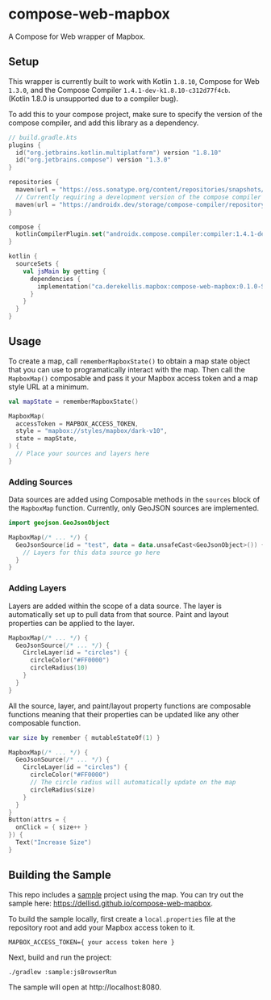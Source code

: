 # compose-web-mapbox

A Compose for Web wrapper of Mapbox.

## Setup

This wrapper is currently built to work with Kotlin `1.8.10`, Compose for Web `1.3.0`, and the Compose Compiler `1.4.1-dev-k1.8.10-c312d77f4cb`.  
(Kotlin 1.8.0 is unsupported due to a compiler bug).

To add this to your compose project, make sure to specify the version of the compose compiler, and add this library as a dependency.

```kotlin
// build.gradle.kts
plugins {
  id("org.jetbrains.kotlin.multiplatform") version "1.8.10"
  id("org.jetbrains.compose") version "1.3.0"
}

repositories {
  maven(url = "https://oss.sonatype.org/content/repositories/snapshots/")
  // Currently requiring a development version of the compose compiler
  maven(url = "https://androidx.dev/storage/compose-compiler/repository/")
}

compose {
  kotlinCompilerPlugin.set("androidx.compose.compiler:compiler:1.4.1-dev-k1.8.10-c312d77f4cb")
}

kotlin {
  sourceSets {
    val jsMain by getting {
      dependencies {
        implementation("ca.derekellis.mapbox:compose-web-mapbox:0.1.0-SNAPSHOT")
      }
    }
  }
}
```

## Usage

To create a map, call `rememberMapboxState()` to obtain a map state object that you can use to programatically interact with the map. Then call the `MapboxMap()` composable and pass it your Mapbox access token and a map style URL at a minimum.

```kotlin
val mapState = rememberMapboxState()

MapboxMap(
  accessToken = MAPBOX_ACCESS_TOKEN,
  style = "mapbox://styles/mapbox/dark-v10",
  state = mapState,
) {
  // Place your sources and layers here
}
```

### Adding Sources

Data sources are added using Composable methods in the `sources` block of the `MapboxMap` function.
Currently, only GeoJSON sources are implemented.

```kotlin
import geojson.GeoJsonObject

MapboxMap(/* ... */) {
  GeoJsonSource(id = "test", data = data.unsafeCast<GeoJsonObject>()) {
    // Layers for this data source go here
  }
}
```

### Adding Layers

Layers are added within the scope of a data source. The layer is automatically set up to pull data from that source.
Paint and layout properties can be applied to the layer.

```kotlin
MapboxMap(/* ... */) {
  GeoJsonSource(/* ... */) {
    CircleLayer(id = "circles") {
      circleColor("#FF0000")
      circleRadius(10)
    }
  }
}
```

All the source, layer, and paint/layout property functions are composable functions meaning that their properties
can be updated like any other composable function.

```kotlin
var size by remember { mutableStateOf(1) }

MapboxMap(/* ... */) {
  GeoJsonSource(/* ... */) {
    CircleLayer(id = "circles") {
      circleColor("#FF0000")
      // The circle radius will automatically update on the map
      circleRadius(size)
    }
  }
}
Button(attrs = {
  onClick = { size++ }
}) {
  Text("Increase Size")
}
```

## Building the Sample

This repo includes a [sample](sample) project using the map. You can try out the sample here: https://dellisd.github.io/compose-web-mapbox.

To build the sample locally, first create a `local.properties` file at the repository root and add your Mapbox access token to it.
```properties
MAPBOX_ACCESS_TOKEN={ your access token here }
```

Next, build and run the project:

```shell
./gradlew :sample:jsBrowserRun
```

The sample will open at http://localhost:8080.